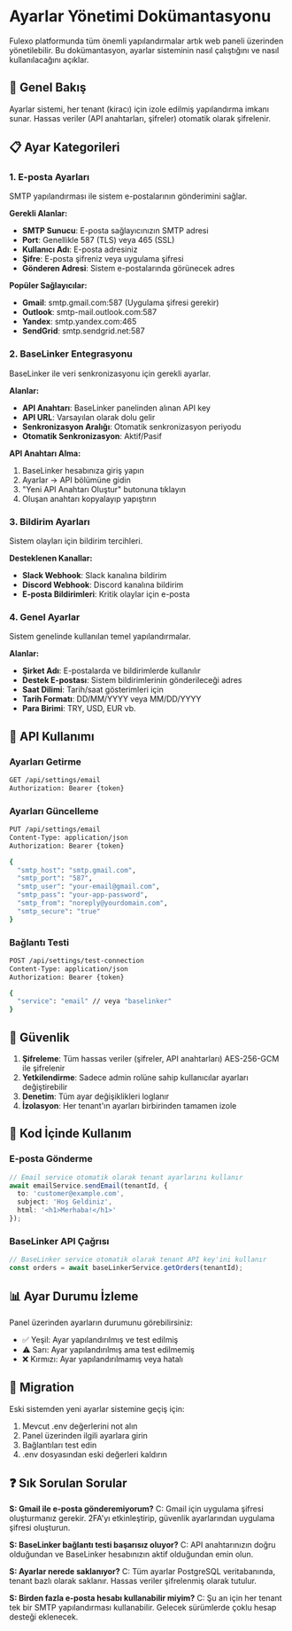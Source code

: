 # Ayarlar Yönetimi Dokümantasyonu

Fulexo platformunda tüm önemli yapılandırmalar artık web paneli üzerinden yönetilebilir. Bu dokümantasyon, ayarlar sisteminin nasıl çalıştığını ve nasıl kullanılacağını açıklar.

## 🎯 Genel Bakış

Ayarlar sistemi, her tenant (kiracı) için izole edilmiş yapılandırma imkanı sunar. Hassas veriler (API anahtarları, şifreler) otomatik olarak şifrelenir.

## 📋 Ayar Kategorileri

### 1. E-posta Ayarları
SMTP yapılandırması ile sistem e-postalarının gönderimini sağlar.

**Gerekli Alanlar:**
- **SMTP Sunucu**: E-posta sağlayıcınızın SMTP adresi
- **Port**: Genellikle 587 (TLS) veya 465 (SSL)
- **Kullanıcı Adı**: E-posta adresiniz
- **Şifre**: E-posta şifreniz veya uygulama şifresi
- **Gönderen Adresi**: Sistem e-postalarında görünecek adres

**Popüler Sağlayıcılar:**
- **Gmail**: smtp.gmail.com:587 (Uygulama şifresi gerekir)
- **Outlook**: smtp-mail.outlook.com:587
- **Yandex**: smtp.yandex.com:465
- **SendGrid**: smtp.sendgrid.net:587

### 2. BaseLinker Entegrasyonu
BaseLinker ile veri senkronizasyonu için gerekli ayarlar.

**Alanlar:**
- **API Anahtarı**: BaseLinker panelinden alınan API key
- **API URL**: Varsayılan olarak dolu gelir
- **Senkronizasyon Aralığı**: Otomatik senkronizasyon periyodu
- **Otomatik Senkronizasyon**: Aktif/Pasif

**API Anahtarı Alma:**
1. BaseLinker hesabınıza giriş yapın
2. Ayarlar → API bölümüne gidin
3. "Yeni API Anahtarı Oluştur" butonuna tıklayın
4. Oluşan anahtarı kopyalayıp yapıştırın

### 3. Bildirim Ayarları
Sistem olayları için bildirim tercihleri.

**Desteklenen Kanallar:**
- **Slack Webhook**: Slack kanalına bildirim
- **Discord Webhook**: Discord kanalına bildirim
- **E-posta Bildirimleri**: Kritik olaylar için e-posta

### 4. Genel Ayarlar
Sistem genelinde kullanılan temel yapılandırmalar.

**Alanlar:**
- **Şirket Adı**: E-postalarda ve bildirimlerde kullanılır
- **Destek E-postası**: Sistem bildirimlerinin gönderileceği adres
- **Saat Dilimi**: Tarih/saat gösterimleri için
- **Tarih Formatı**: DD/MM/YYYY veya MM/DD/YYYY
- **Para Birimi**: TRY, USD, EUR vb.

## 🔧 API Kullanımı

### Ayarları Getirme
```bash
GET /api/settings/email
Authorization: Bearer {token}
```

### Ayarları Güncelleme
```bash
PUT /api/settings/email
Content-Type: application/json
Authorization: Bearer {token}

{
  "smtp_host": "smtp.gmail.com",
  "smtp_port": "587",
  "smtp_user": "your-email@gmail.com",
  "smtp_pass": "your-app-password",
  "smtp_from": "noreply@yourdomain.com",
  "smtp_secure": "true"
}
```

### Bağlantı Testi
```bash
POST /api/settings/test-connection
Content-Type: application/json
Authorization: Bearer {token}

{
  "service": "email" // veya "baselinker"
}
```

## 🔐 Güvenlik

1. **Şifreleme**: Tüm hassas veriler (şifreler, API anahtarları) AES-256-GCM ile şifrelenir
2. **Yetkilendirme**: Sadece admin rolüne sahip kullanıcılar ayarları değiştirebilir
3. **Denetim**: Tüm ayar değişiklikleri loglanır
4. **İzolasyon**: Her tenant'ın ayarları birbirinden tamamen izole

## 🚀 Kod İçinde Kullanım

### E-posta Gönderme
```typescript
// Email service otomatik olarak tenant ayarlarını kullanır
await emailService.sendEmail(tenantId, {
  to: 'customer@example.com',
  subject: 'Hoş Geldiniz',
  html: '<h1>Merhaba!</h1>'
});
```

### BaseLinker API Çağrısı
```typescript
// BaseLinker service otomatik olarak tenant API key'ini kullanır
const orders = await baseLinkerService.getOrders(tenantId);
```

## 📊 Ayar Durumu İzleme

Panel üzerinden ayarların durumunu görebilirsiniz:
- ✅ Yeşil: Ayar yapılandırılmış ve test edilmiş
- ⚠️ Sarı: Ayar yapılandırılmış ama test edilmemiş
- ❌ Kırmızı: Ayar yapılandırılmamış veya hatalı

## 🔄 Migration

Eski sistemden yeni ayarlar sistemine geçiş için:

1. Mevcut .env değerlerini not alın
2. Panel üzerinden ilgili ayarlara girin
3. Bağlantıları test edin
4. .env dosyasından eski değerleri kaldırın

## ❓ Sık Sorulan Sorular

**S: Gmail ile e-posta gönderemiyorum?**
C: Gmail için uygulama şifresi oluşturmanız gerekir. 2FA'yı etkinleştirip, güvenlik ayarlarından uygulama şifresi oluşturun.

**S: BaseLinker bağlantı testi başarısız oluyor?**
C: API anahtarınızın doğru olduğundan ve BaseLinker hesabınızın aktif olduğundan emin olun.

**S: Ayarlar nerede saklanıyor?**
C: Tüm ayarlar PostgreSQL veritabanında, tenant bazlı olarak saklanır. Hassas veriler şifrelenmiş olarak tutulur.

**S: Birden fazla e-posta hesabı kullanabilir miyim?**
C: Şu an için her tenant tek bir SMTP yapılandırması kullanabilir. Gelecek sürümlerde çoklu hesap desteği eklenecek.